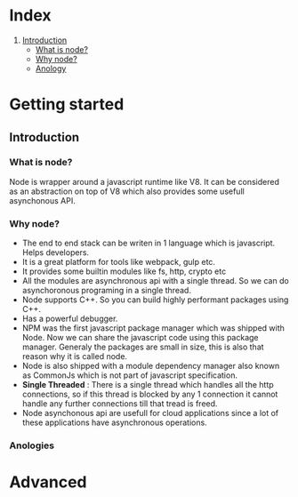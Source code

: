 


<span id="top"></span>

# Index

1. [Introduction](#introduction)
    - [What is node?](#whatisnode)
    - [Why node?](#whynode)
    - [Anology](#anology)


# Getting started


## Introduction 
<span id="introduction"></span>

### What is node?
<span id="whatisnode"></span>
Node is wrapper around a javascript runtime like V8. It can be considered as an abstraction on top of V8 which also provides some usefull asynchonous API.

### Why node?
<span id="whynode"></span>
- The end to end stack can be writen in 1 language which is javascript. Helps developers.
- It is a great platform for tools like webpack, gulp etc.
- It provides some builtin modules like fs, http, crypto etc
- All the modules are asynchronous api with a single thread. So we can do asynchoronous programing in a single thread.
- Node supports C++. So you can build highly performant packages using C++.
- Has a powerful debugger. 
- NPM was the first javascript package manager which was shipped with Node. Now we can share the javascript code using this package manager. Generaly the packages are small in size, this is also that reason why it is called node.
- Node is also shipped with a module dependency manager also known as CommonJs which is not part of javascript specification.
- **Single Threaded** : There is a single thread which handles all the http connections, so if this thread is blocked by any 1 connection it cannot handle any further connections till that tread is freed.
- Node asynchonous api are usefull for cloud applications since a lot of these applications have asynchronous operations.

### Anologies
<span id="anology"></span>

# Advanced


